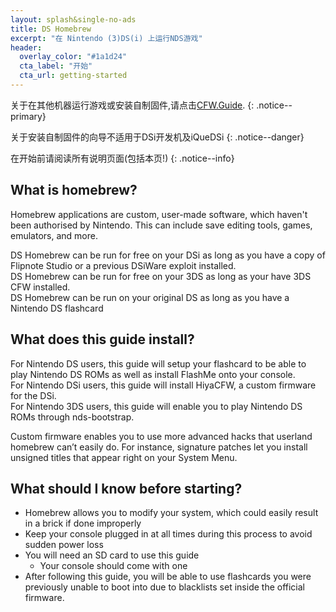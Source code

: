 ```yaml
---
layout: splash&single-no-ads
title: DS Homebrew
excerpt: "在 Nintendo (3)DS(i) 上运行NDS游戏"
header:
  overlay_color: "#1a1d24"
  cta_label: "开始"
  cta_url: getting-started
---
```

关于在其他机器运行游戏或安装自制固件,请点击[CFW.Guide](https://cfw.guide).
{: .notice--primary}

关于安装自制固件的向导不适用于DSi开发机及iQueDSi
{: .notice--danger}

在开始前请阅读所有说明页面(包括本页!)
{: .notice--info}
## What is homebrew?

Homebrew applications are custom, user-made software, which haven't been authorised by Nintendo. This can include save editing tools, games, emulators, and more.

DS Homebrew can be run for free on your DSi as long as you have a copy of Flipnote Studio or a previous DSiWare exploit installed.   
DS Homebrew can be run for free on your 3DS as long as your have 3DS CFW installed.      
DS Homebrew can be run on your original DS as long as you have a Nintendo DS flashcard

## What does this guide install?

For Nintendo DS users, this guide will setup your flashcard to be able to play Nintendo DS ROMs as well as install FlashMe onto your console.     
For Nintendo DSi users, this guide will install HiyaCFW, a custom firmware for the DSi.      
For Nintendo 3DS users, this guide will enable you to play Nintendo DS ROMs through nds-bootstrap.

Custom firmware enables you to use more advanced hacks that userland homebrew can’t easily do. For instance, signature patches let you install unsigned titles that appear right on your System Menu.

## What should I know before starting?

- Homebrew allows you to modify your system, which could easily result in a brick if done improperly
- Keep your console plugged in at all times during this process to avoid sudden power loss
- You will need an SD card to use this guide
  - Your console should come with one
- After following this guide, you will be able to use flashcards you were previously unable to boot into due to blacklists set inside the official firmware.
